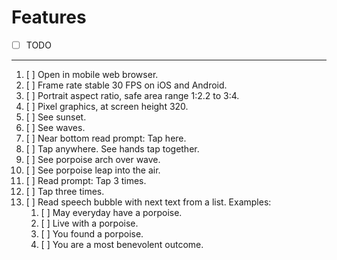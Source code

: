 # Features

- [ ] TODO
---
1. [ ] Open in mobile web browser.
1. [ ] Frame rate stable 30 FPS on iOS and Android.
1. [ ] Portrait aspect ratio, safe area range 1:2.2 to 3:4.
1. [ ] Pixel graphics, at screen height 320.
1. [ ] See sunset.
1. [ ] See waves.
1. [ ] Near bottom read prompt: Tap here.
1. [ ] Tap anywhere. See hands tap together.
1. [ ] See porpoise arch over wave.
1. [ ] See porpoise leap into the air.
1. [ ] Read prompt: Tap 3 times.
1. [ ] Tap three times.
1. [ ] Read speech bubble with next text from a list. Examples:
    1. [ ] May everyday have a porpoise.
    1. [ ] Live with a porpoise.
    1. [ ] You found a porpoise.
    1. [ ] You are a most benevolent outcome.
